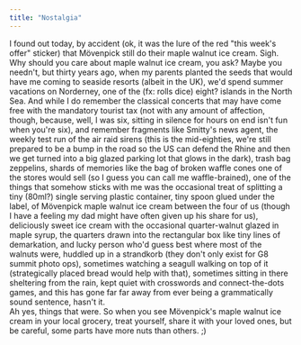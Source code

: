 ```yaml
---
title: "Nostalgia"
---
```


<p>I found out today, by accident (ok, it was the lure of the red "this week's offer" sticker) that Mövenpick still do their maple walnut ice cream. Sigh. 
<br/>
Why should you care about maple walnut ice cream, you ask? Maybe you needn't, but thirty years ago, when my parents planted the seeds that would have me coming to seaside resorts (albeit in the UK), we'd spend summer vacations on Norderney, one of the (fx: rolls dice) eight? islands in the North Sea. And while I do remember the classical concerts that may have come free with the mandatory tourist tax (not with any amount of affection, though, because, well, I was six, sitting in silence for hours on end isn't fun when you're six), and remember fragments like Smitty's news agent, the weekly test run of the air raid sirens (this is the mid-eighties, we're still prepared to be a bump in the road so the US can defend the Rhine and then we get turned into a big glazed parking lot that glows in the dark), trash bag zeppelins, shards of memories like the bag of broken waffle cones one of the stores would sell (so I guess you can call me waffle-brained), one of the things that somehow sticks with me was the occasional treat of splitting a tiny (80ml?) single serving plastic container, tiny spoon glued under the label, of Mövenpick maple walnut ice cream between the four of us (though I have a feeling my dad might have often given up his share for us), deliciously sweet ice cream with the occasional quarter-walnut glazed in maple syrup, the quarters drawn into the rectangular box like tiny lines of demarkation, and lucky person who'd guess best where most of the walnuts were, huddled up in a strandkorb (they don't only exist for G8 summit photo ops), sometimes watching a seagull walking on top of it (strategically placed bread would help with that), sometimes sitting in there sheltering from the rain, kept quiet with crosswords and connect-the-dots games, and this has gone far far away from ever being a grammatically sound sentence, hasn't it.
<br/>
Ah yes, things that were. So when you see Mövenpick's maple walnut ice cream in your local grocery, treat yourself, share it with your loved ones, but be careful, some parts have more nuts than others. ;)</p>
